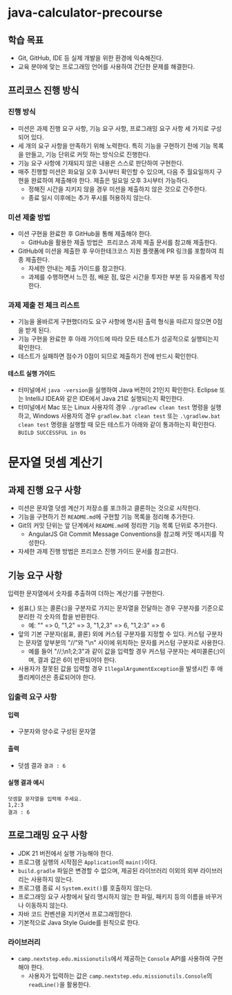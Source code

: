 # java-calculator-precourse

## 학습 목표
- Git, GitHub, IDE 등 실제 개발을 위한 환경에 익숙해진다.
- 교육 분야에 맞는 프로그래밍 언어를 사용하여 간단한 문제를 해결한다.
## 프리코스 진행 방식
### 진행 방식
- 미션은 과제 진행 요구 사항, 기능 요구 사항, 프로그래밍 요구 사항 세 가지로 구성되어 있다.
- 세 개의 요구 사항을 만족하기 위해 노력한다. 특히 기능을 구현하기 전에 기능 목록을 만들고, 기능 단위로 커밋 하는 방식으로 진행한다.
- 기능 요구 사항에 기재되지 않은 내용은 스스로 판단하여 구현한다.
- 매주 진행할 미션은 화요일 오후 3시부터 확인할 수 있으며, 다음 주 월요일까지 구현을 완료하여 제출해야 한다. 제출은 일요일 오후 3시부터 가능하다.
  - 정해진 시간을 지키지 않을 경우 미션을 제출하지 않은 것으로 간주한다.
  - 종료 일시 이후에는 추가 푸시를 허용하지 않는다.
### 미션 제출 방법
- 미션 구현을 완료한 후 GitHub을 통해 제출해야 한다.
  - GitHub을 활용한 제출 방법은  프리코스 과제 제출 문서를 참고해 제출한다.
- GitHub에 미션을 제출한 후 우아한테크코스 지원 플랫폼에 PR 링크를 포함하여 최종 제출한다.
  - 자세한 안내는 제출 가이드를 참고한다.
  - 과제를 수행하면서 느낀 점, 배운 점, 많은 시간을 투자한 부분 등 자유롭게 작성한다.
### 과제 제출 전 체크 리스트
- 기능을 올바르게 구현했더라도 요구 사항에 명시된 출력 형식을 따르지 않으면 0점을 받게 된다.
- 기능 구현을 완료한 후 아래 가이드에 따라 모든 테스트가 성공적으로 실행되는지 확인한다.
- 테스트가 실패하면 점수가 0점이 되므로 제출하기 전에 반드시 확인한다.
#### 테스트 실행 가이드
- 터미널에서 `java -version`을 실행하여 Java 버전이 21인지 확인한다. Eclipse 또는 IntelliJ IDEA와 같은 IDE에서 Java 21로 실행되는지 확인한다.
- 터미널에서 Mac 또는 Linux 사용자의 경우 `./gradlew clean test` 명령을 실행하고, Windows 사용자의 경우 `gradlew.bat clean test` 또는 `.\gradlew.bat clean test` 명령을 실행할 때 모든 테스트가 아래와 같이 통과하는지 확인한다.
```BUILD SUCCESSFUL in 0s```
# 문자열 덧셈 계산기
## 과제 진행 요구 사항
- 미션은 문자열 덧셈 계산기 저장소를 포크하고 클론하는 것으로 시작한다.
- 기능을 구현하기 전 `README.md`에 구현할 기능 목록을 정리해 추가한다.
- Git의 커밋 단위는 앞 단계에서 `README.md`에 정리한 기능 목록 단위로 추가한다.
  - AngularJS Git Commit Message Conventions을 참고해 커밋 메시지를 작성한다.
- 자세한 과제 진행 방법은 프리코스 진행 가이드 문서를 참고한다.
## 기능 요구 사항
입력한 문자열에서 숫자를 추출하여 더하는 계산기를 구현한다.

- 쉼표(,) 또는 콜론(:)을 구분자로 가지는 문자열을 전달하는 경우 구분자를 기준으로 분리한 각 숫자의 합을 반환한다.
  - 예: "" => 0, "1,2" => 3, "1,2,3" => 6, "1,2:3" => 6
- 앞의 기본 구분자(쉼표, 콜론) 외에 커스텀 구분자를 지정할 수 있다. 커스텀 구분자는 문자열 앞부분의 "//"와 "\n" 사이에 위치하는 문자를 커스텀 구분자로 사용한다.
  - 예를 들어 "//;\n1;2;3"과 같이 값을 입력할 경우 커스텀 구분자는 세미콜론(;)이며, 결과 값은 6이 반환되어야 한다.
- 사용자가 잘못된 값을 입력할 경우 `IllegalArgumentException`을 발생시킨 후 애플리케이션은 종료되어야 한다.
### 입출력 요구 사항
#### 입력
- 구분자와 양수로 구성된 문자열
#### 출력
- 덧셈 결과
```결과 : 6```
#### 실행 결과 예시
```
덧셈할 문자열을 입력해 주세요.
1,2:3
결과 : 6
```
## 프로그래밍 요구 사항
- JDK 21 버전에서 실행 가능해야 한다.
- 프로그램 실행의 시작점은 `Application`의 `main()`이다.
- `build.gradle` 파일은 변경할 수 없으며, 제공된 라이브러리 이외의 외부 라이브러리는 사용하지 않는다.
- 프로그램 종료 시 `System.exit()`를 호출하지 않는다.
- 프로그래밍 요구 사항에서 달리 명시하지 않는 한 파일, 패키지 등의 이름을 바꾸거나 이동하지 않는다.
- 자바 코드 컨벤션을 지키면서 프로그래밍한다.
- 기본적으로 Java Style Guide를 원칙으로 한다.
### 라이브러리
- `camp.nextstep.edu.missionutils`에서 제공하는 `Console` API를 사용하여 구현해야 한다.
  - 사용자가 입력하는 값은 `camp.nextstep.edu.missionutils.Console`의 `readLine()`을 활용한다.

